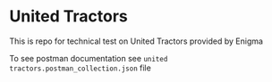 # United Tractors

This is repo for technical test on United Tractors provided by Enigma

To see postman documentation see `united tractors.postman_collection.json` file

